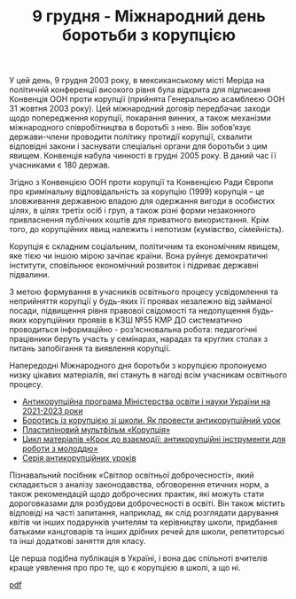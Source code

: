 ﻿---
title: 9 грудня - Міжнародний день боротьби з корупцією
---

У цей день, 9 грудня 2003 року, в мексиканському місті Меріда на політичній конференції високого рівня була відкрита для підписання Конвенція ООН проти корупції (прийнята Генеральною асамблеєю ООН 31 жовтня 2003 року). Цей міжнародний договір передбачає заходи щодо попередження корупції, покарання винних, а також механізми міжнародного співробітництва в боротьбі з нею. Він зобов’язує держави-члени проводити політику протидії корупції, схвалити відповідні закони і заснувати спеціальні органи для боротьби з цим явищем. Конвенція набула чинності в грудні 2005 року. В даний час її учасниками є 180 держав.

Згідно з Конвенцією ООН проти корупції та Конвенцією Ради Європи про кримінальну відповідальність за корупцію (1999) корупція – це зловживання державною владою для одержання вигоди в особистих цілях, в цілях третіх осіб і груп, а також різні форми незаконного привласнення публічних коштів для приватного використання. Крім того, до корупційних явищ належить і непотизм (кумівство, сімейність).

Корупція є складним соціальним, політичним та економічним явищем, яке тією чи іншою мірою зачіпає країни. Вона руйнує демократичні інститути, сповільнює економічний розвиток і підриває державні підвалини. 

З метою формування в учасників освітнього процесу усвідомлення та неприйняття корупції у будь-яких її проявах незалежно від займаної посади, підвищення рівня правової свідомості та недопущення будь-яких корупційних проявів в КЗШ №55 КМР ДО систематично проводиться інформаційно - роз’яснювальна робота: педагогічні працівники беруть участь у семінарах, нарадах та круглих столах з питань запобігання та виявлення корупції.

Напередодні Міжнародного дня боротьби з корупцією пропонуємо низку цікавих матеріалів, які стануть в нагоді всім учасникам освітнього процесу.

- [Антикорупційна програма Міністерства освіти і науки України на 2021-2023 роки](https://mon.gov.ua/storage/app/media/Borotba-z-koruptsiyeyu/2021/08/19/Antykor.prohr.%20MON.2021-2023.01.pdf)
- [Боротись із корупцією зі школи. Як провести антикорупційний урок](https://nus.org.ua/articles/borotys-iz-koruptsiyeyi-zi-shkoly-yak-provesty-antykoruptsijnyj-urok/)
- [Пластиліновий мультфільм «Корупція»](https://www.youtube.com/watch?v=XUogkKhDFB4)
- [Цикл матеріалів «Крок до взаємодії: антикорупційні інструменти для роботи з молоддю»](https://courses.prometheus.org.ua/courses/course-v1:VZAIEMODIIA+AC101+2021_T2/about)
- [Серія антикорупційних уроків](https://www.ed-era.com/anticorr/)

Пізнавальний посібник «Світлор освітньої доброчесності», який складається з аналізу законодавства, обговорення етичних норм, а також рекомендацій щодо доброчесних практик, які можуть стати дороговказами для розбудови доброчесності в освіті. Він також містить відповіді на часті запитання, наприклад, як слід розглядати дарування квітів чи інших подарунків учителям та керівництву школи, придбання батьками канцтоварів та інших дрібних речей для школи, репетиторські та інші додаткові заняття для класу.

Це перша подібна публікація  в Україні, і вона дає спільноті вчителів краще уявлення про про те, що є корупцією в школі, а що ні.

[pdf](svitlofor.pdf)